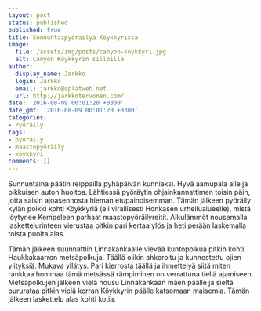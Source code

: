 ```yaml
---
layout: post
status: published
published: true
title: Sunnuntaipyöräilyä Köykkyrissä
image:
  file: /assets/img/posts/canyon-koykkyri.jpg
  alt: Canyon Köykkyrin silloilla
author:
  display_name: Jarkko
  login: Jarkko
  email: jarkko@splatweb.net
  url: http://jarkkotervonen.com/
date: '2016-08-09 00:01:20 +0300'
date_gmt: '2016-08-09 00:01:20 +0300'
categories:
- Pyöräily
tags:
- pyöräily
- maastopyöräily
- köykkyri
comments: []
---
```

Sunnuntaina päätin reippailla pyhäpäivän kunniaksi. Hyvä aamupala alle ja pikkuisen auton huoltoa. Lähtiessä pyöräytin ohjainkannattimen toisin päin, jotta saisin ajoasennosta hieman etupainoisemman. Tämän jälkeen pyöräily kylän poikki kohti Köykkyriä (eli virallisesti Honkasen urheilualueelle), mistä löytynee Kempeleen parhaat maastopyöräilyreitit. Alkulämmöt nousemalla laskettelurinteen vierustaa pitkin pari kertaa ylös ja heti perään laskemalla toista puolta alas.

Tämän jälkeen suunnattiin Linnakankaalle vievää kuntopolkua pitkin kohti Haukkakaarron metsäpolkuja. Täällä olikin ahkeroitu ja kunnostettu ojien ylityksiä. Mukava yllätys. Pari kierrosta täällä ja ihmettelyä siitä miten rankkaa hommaa tämä metsässä rämpiminen on verrattuna tiellä ajamiseen. Metsäpolkujen jälkeen vielä nousu Linnakankaan mäen päälle ja sieltä pururataa pitkin vielä kerran Köykkyrin päälle katsomaan maisemia. Tämän jälkeen laskettelu alas kohti kotia.
